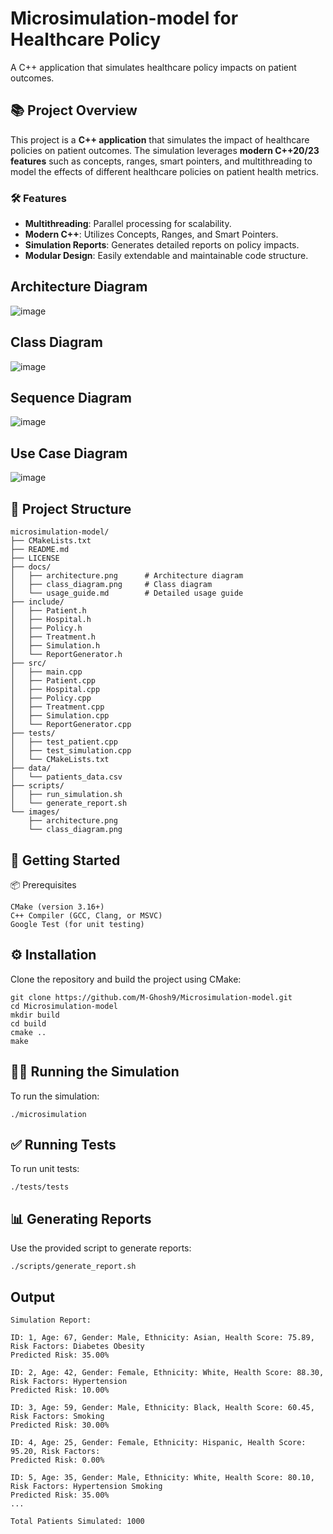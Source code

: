 # Microsimulation-model for Healthcare Policy
A C++ application that simulates healthcare policy impacts on patient outcomes. 

## 📚 Project Overview
This project is a **C++ application** that simulates the impact of healthcare policies on patient outcomes. The simulation leverages **modern C++20/23 features** such as concepts, ranges, smart pointers, and multithreading to model the effects of different healthcare policies on patient health metrics.

### 🛠️ Features
- **Multithreading**: Parallel processing for scalability.
- **Modern C++**: Utilizes Concepts, Ranges, and Smart Pointers.
- **Simulation Reports**: Generates detailed reports on policy impacts.
- **Modular Design**: Easily extendable and maintainable code structure.

## Architecture Diagram
![image](https://github.com/user-attachments/assets/6e8d1dc1-f366-4e27-96da-1c25c9d9d153)


## Class Diagram
![image](https://github.com/user-attachments/assets/68671b42-5e00-46af-a3b5-3e5ad76655d3)

## Sequence Diagram
![image](https://github.com/user-attachments/assets/5686a298-7268-4d9a-9c42-f44f3fd6baa8)

## Use Case Diagram
![image](https://github.com/user-attachments/assets/ea2a3252-a1de-4e03-809f-58668a20fc1f)


## 📂 Project Structure
```plaintext
microsimulation-model/
├── CMakeLists.txt
├── README.md
├── LICENSE
├── docs/
│   ├── architecture.png      # Architecture diagram
│   ├── class_diagram.png     # Class diagram
│   └── usage_guide.md        # Detailed usage guide
├── include/
│   ├── Patient.h
│   ├── Hospital.h
│   ├── Policy.h
│   ├── Treatment.h
│   ├── Simulation.h
│   └── ReportGenerator.h
├── src/
│   ├── main.cpp
│   ├── Patient.cpp
│   ├── Hospital.cpp
│   ├── Policy.cpp
│   ├── Treatment.cpp
│   ├── Simulation.cpp
│   └── ReportGenerator.cpp
├── tests/
│   ├── test_patient.cpp
│   ├── test_simulation.cpp
│   └── CMakeLists.txt
├── data/
│   └── patients_data.csv
├── scripts/
│   ├── run_simulation.sh
│   └── generate_report.sh
└── images/
    ├── architecture.png
    └── class_diagram.png
``` 

## 🚀 Getting Started
📦 Prerequisites
```plaintext
CMake (version 3.16+)
C++ Compiler (GCC, Clang, or MSVC)
Google Test (for unit testing)
```

## ⚙️ Installation
Clone the repository and build the project using CMake:
```plaintext
git clone https://github.com/M-Ghosh9/Microsimulation-model.git
cd Microsimulation-model
mkdir build
cd build
cmake ..
make
```

## 🏃‍♂️ Running the Simulation
To run the simulation:
```plaintext
./microsimulation
```

## ✅ Running Tests
To run unit tests:
```plaintext
./tests/tests
```

## 📊 Generating Reports
Use the provided script to generate reports:
```plaintext
./scripts/generate_report.sh
```
## Output
```plaintext
Simulation Report:

ID: 1, Age: 67, Gender: Male, Ethnicity: Asian, Health Score: 75.89, Risk Factors: Diabetes Obesity
Predicted Risk: 35.00%

ID: 2, Age: 42, Gender: Female, Ethnicity: White, Health Score: 88.30, Risk Factors: Hypertension
Predicted Risk: 10.00%

ID: 3, Age: 59, Gender: Male, Ethnicity: Black, Health Score: 60.45, Risk Factors: Smoking 
Predicted Risk: 30.00%

ID: 4, Age: 25, Gender: Female, Ethnicity: Hispanic, Health Score: 95.20, Risk Factors: 
Predicted Risk: 0.00%

ID: 5, Age: 35, Gender: Male, Ethnicity: White, Health Score: 80.10, Risk Factors: Hypertension Smoking 
Predicted Risk: 35.00%
...

Total Patients Simulated: 1000
```





